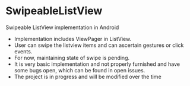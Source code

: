 SwipeableListView
=================

Swipeable ListView implementation in Android

- Implementation includes ViewPager in ListView. 
- User can swipe the listview items and can ascertain gestures or click events.
- For now, maintaining state of swipe is pending.
- It is very basic implementation and not properly furnished and have some bugs open, which can be found in open issues.
- The project is in progress and will be modified over the time
